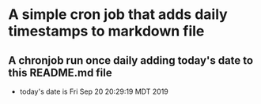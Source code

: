 A simple cron job that adds daily timestamps to markdown file
============================================================
## A chronjob run once daily adding today's date to this README.md file
* today's date is Fri Sep 20 20:29:19 MDT 2019
